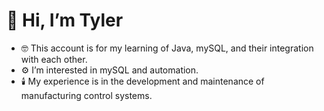# 👋 Hi, I’m Tyler
- 🤓 This account is for my learning of Java, mySQL, and their integration with each other.
- ⚙️ I’m interested in mySQL and automation.
- 🕯️ My experience is in the development and maintenance of manufacturing control systems.

<!---
tylerjlivermore/tylerjlivermore is a ✨ special ✨ repository because its `README.md` (this file) appears on your GitHub profile.
You can click the Preview link to take a look at your changes.
--->
